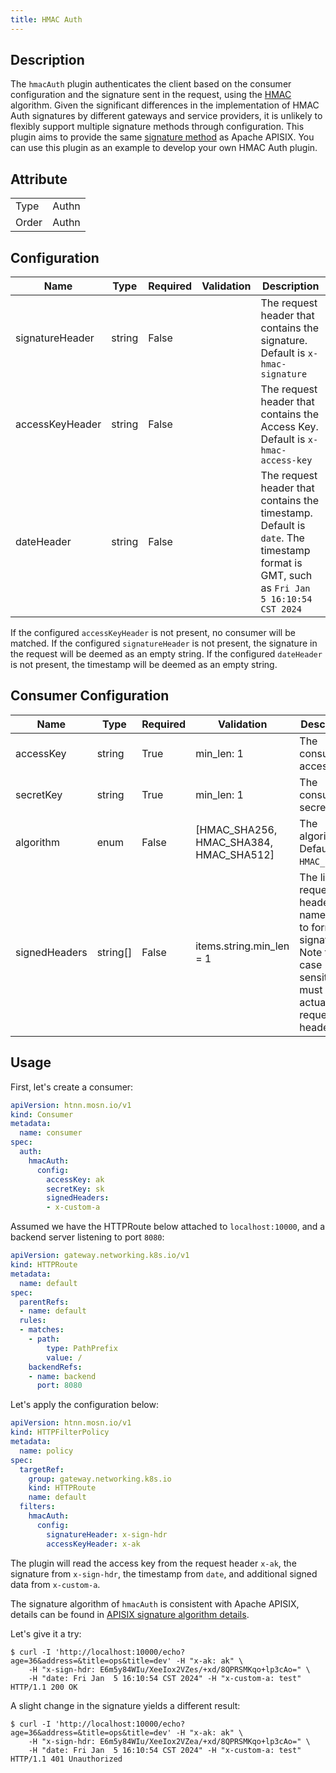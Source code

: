 ```yaml
---
title: HMAC Auth
---
```


## Description

The `hmacAuth` plugin authenticates the client based on the consumer configuration and the signature sent in the request, using the [HMAC](https://en.wikipedia.org/wiki/HMAC) algorithm. Given the significant differences in the implementation of HMAC Auth signatures by different gateways and service providers, it is unlikely to flexibly support multiple signature methods through configuration. This plugin aims to provide the same [signature method](https://apisix.apache.org/docs/apisix/plugins/hmac-auth/#example-usage) as Apache APISIX. You can use this plugin as an example to develop your own HMAC Auth plugin.

## Attribute

|       |       |
|-------|-------|
| Type  | Authn |
| Order | Authn |

## Configuration

| Name            | Type   | Required | Validation | Description                                                                                                                            |
|-----------------|--------|----------|------------|----------------------------------------------------------------------------------------------------------------------------------------|
| signatureHeader | string | False    |            | The request header that contains the signature. Default is `x-hmac-signature`                                                          |
| accessKeyHeader | string | False    |            | The request header that contains the Access Key. Default is `x-hmac-access-key`                                                        |
| dateHeader      | string | False    |            | The request header that contains the timestamp. Default is `date`. The timestamp format is GMT, such as `Fri Jan  5 16:10:54 CST 2024` |

If the configured `accessKeyHeader` is not present, no consumer will be matched.
If the configured `signatureHeader` is not present, the signature in the request will be deemed as an empty string.
If the configured `dateHeader` is not present, the timestamp will be deemed as an empty string.

## Consumer Configuration

| Name          | Type     | Required | Validation                              | Description                                                                                                               |
|---------------|----------|----------|-----------------------------------------|---------------------------------------------------------------------------------------------------------------------------|
| accessKey     | string   | True     | min_len: 1                              | The consumer's access key.                                                                                                |
| secretKey     | string   | True     | min_len: 1                              | The consumer's secret key.                                                                                                |
| algorithm     | enum     | False    | [HMAC_SHA256, HMAC_SHA384, HMAC_SHA512] | The algorithm. Default is `HMAC_SHA256`.                                                                                  |
| signedHeaders | string[] | False    | items.string.min_len = 1                | The list of request header names used to form the signature. Note the case sensitivity must match actual request headers. |

## Usage

First, let's create a consumer:

```yaml
apiVersion: htnn.mosn.io/v1
kind: Consumer
metadata:
  name: consumer
spec:
  auth:
    hmacAuth:
      config:
        accessKey: ak
        secretKey: sk
        signedHeaders:
        - x-custom-a
```

Assumed we have the HTTPRoute below attached to `localhost:10000`, and a backend server listening to port `8080`:

```yaml
apiVersion: gateway.networking.k8s.io/v1
kind: HTTPRoute
metadata:
  name: default
spec:
  parentRefs:
  - name: default
  rules:
  - matches:
    - path:
        type: PathPrefix
        value: /
    backendRefs:
    - name: backend
      port: 8080
```

Let's apply the configuration below:

```yaml
apiVersion: htnn.mosn.io/v1
kind: HTTPFilterPolicy
metadata:
  name: policy
spec:
  targetRef:
    group: gateway.networking.k8s.io
    kind: HTTPRoute
    name: default
  filters:
    hmacAuth:
      config:
        signatureHeader: x-sign-hdr
        accessKeyHeader: x-ak
```

The plugin will read the access key from the request header `x-ak`, the signature from `x-sign-hdr`, the timestamp from `date`, and additional signed data from `x-custom-a`.

The signature algorithm of `hmacAuth` is consistent with Apache APISIX, details can be found in [APISIX signature algorithm details](https://apisix.apache.org/docs/apisix/plugins/hmac-auth/#example-usage).

Let's give it a try:

```
$ curl -I 'http://localhost:10000/echo?age=36&address=&title=ops&title=dev' -H "x-ak: ak" \
    -H "x-sign-hdr: E6m5y84WIu/XeeIox2VZes/+xd/8QPRSMKqo+lp3cAo=" \
    -H "date: Fri Jan  5 16:10:54 CST 2024" -H "x-custom-a: test"
HTTP/1.1 200 OK
```

A slight change in the signature yields a different result:

```
$ curl -I 'http://localhost:10000/echo?age=36&address=&title=ops&title=dev' -H "x-ak: ak" \
    -H "x-sign-hdr: E6m5y84WIu/XeeIox2VZea/+xd/8QPRSMKqo+lp3cAo=" \
    -H "date: Fri Jan  5 16:10:54 CST 2024" -H "x-custom-a: test"
HTTP/1.1 401 Unauthorized
```

